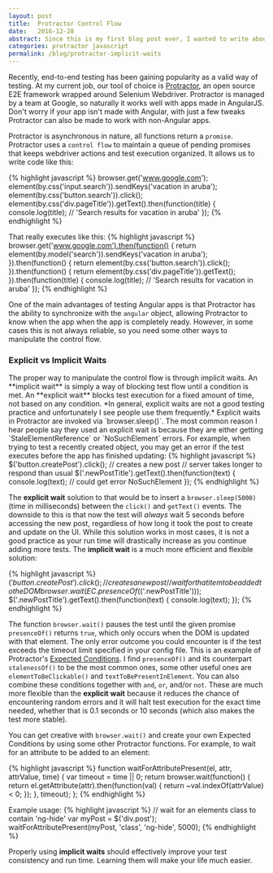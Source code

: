 ```yaml
---
layout: post
title:  Protractor Control Flow
date:   2016-12-28
abstract: Since this is my first blog post ever, I wanted to write about something familiar - testing with Protractor, and managing the control flow
categories: protractor javascript
permalink: /blog/protractor-implicit-waits
---
```

Recently, end-to-end testing has been gaining popularity as a valid way of testing.  At my current job, our tool of choice is <a href="http://www.protractortest.org/#/" target="blank_">Protractor</a>, an open source E2E framework wrapped around Selenium Webdriver.  Protractor is managed by a team at Google, so naturally it works well with apps made in AngularJS.  Don't worry if your app isn't made with Angular, with just a few tweaks Protractor can also be made to work with non-Angular apps.

Protractor is asynchronous in nature, all functions return a `promise`.  Protractor uses a `control flow` to maintain a queue of pending promises that keeps webdriver actions and test execution organized.  It allows us to write code like this:

{% highlight javascript %}
browser.get('www.google.com');
element(by.css('input.search')).sendKeys('vacation in aruba');
element(by.css('button.search')).click();
element(by.css('div.pageTitle')).getText().then(function(title) {
  console.log(title); // 'Search results for vacation in aruba'
});
{% endhighlight %}

That really executes like this:
{% highlight javascript %}
browser.get('www.google.com').then(function() {
  return element(by.model('search')).sendKeys('vacation in aruba');
}).then(function() {
  return element(by.css('button.search')).click();
}).then(function() {
  return element(by.css('div.pageTitle')).getText();
}).then(function(title) {
  console.log(title); // 'Search results for vacation in aruba'
});
{% endhighlight %}


One of the main advantages of testing Angular apps is that Protractor has the ability to synchronize with the `angular` object, allowing Protractor to know when the app when the app is completely ready.  However, in some cases this is not always reliable, so you need some other ways to manipulate the control flow.


<h3>Explicit vs Implicit Waits</h3>
The proper way to manipulate the control flow is through implicit waits.  An **implicit wait** is simply a way of blocking test flow until a condition is met.  An **explicit wait** blocks test execution for a fixed amount of time, not based on any condition.  *In general, explicit waits are not a good testing practice and unfortunately I see people use them frequently.*  Explicit waits in Protractor are invoked via `browser.sleep()`.  The most common reason I hear people say they used an explicit wait is because they are either getting `StaleElementReference` or `NoSuchElement` errors.  For example, when trying to test a recently created object, you may get an error if the test executes before the app has finished updating:
{% highlight javascript %}
$('button.createPost').click(); // creates a new post
// server takes longer to respond than usual
$('.newPostTitle').getText().then(function(text) {
  console.log(text); // could get error NoSuchElement
});
{% endhighlight %}

The **explicit wait** solution to that would be to insert a `browser.sleep(5000)` (time in milliseconds) between the `click()` and `getText()` events.  The downside to this is that now the test will *always* wait 5 seconds before accessing the new post, regardless of how long it took the post to create and update on the UI.  While this solution works in most cases, it is not a good practice as your run time will drastically increase as you continue adding more tests.  The **implicit wait** is a much more efficient and flexible solution:

{% highlight javascript %}
$('button.createPost').click(); // creates a new post
// wait for that item to be added to the DOM
browser.wait(EC.presenceOf($('.newPostTitle')));
$('.newPostTitle').getText().then(function(text) {
  console.log(text);
});
{% endhighlight %}

The function `browser.wait()` pauses the test until the given promise `presenceOf()` returns `true`, which only occurs when the DOM is updated with that element.  The only error outcome you could encounter is if the test exceeds the timeout limit specified in your config file.  This is an example of Protractor's <a href="http://www.protractortest.org/#/api?view=ProtractorExpectedConditions">Expected Conditions</a>.  I find `presenceOf()` and its counterpart `stalenessOf()` to be the most common ones, some other useful ones are `elementToBeClickable()` and `textToBePresentInElement`.  You can also combine these conditions together with `and`, `or`, and/or `not`.  These are much more flexible than the **explicit wait** because it reduces the chance of encountering random errors and it will halt test execution for the exact time needed, whether that is 0.1 seconds or 10 seconds (which also makes the test more stable).

You can get creative with `browser.wait()` and create your own Expected Conditions by using some other Protractor functions.  For example, to wait for an attribute to be added to an element:

{% highlight javascript %}
function waitForAttributePresent(el, attr, attrValue, time) {
  var timeout = time || 0;
  return browser.wait(function() {
    return el.getAttribute(attr).then(function(val) {
      return ~val.indexOf(attrValue) < 0;
    });
  }, timeout);
};
{% endhighlight %}

Example usage:
{% highlight javascript %}
// wait for an elements class to contain 'ng-hide'
var myPost = $('div.post');
waitForAttributePresent(myPost, 'class', 'ng-hide', 5000);
{% endhighlight %}

Properly using **implicit waits** should effectively improve your test consistency and run time.  Learning them will make your life much easier.

